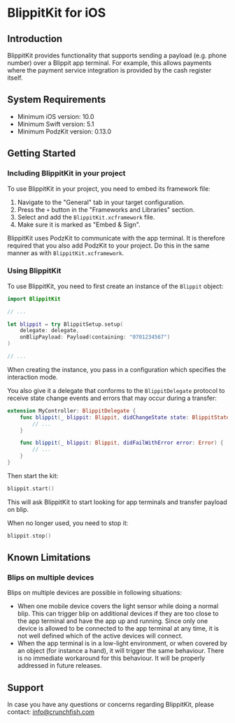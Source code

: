 BlippitKit for iOS
======================================

## Introduction

BlippitKit provides functionality that supports sending a payload (e.g. phone number) over a Blippit app terminal.
For example, this allows payments where the payment service integration is provided by the cash register itself.

## System Requirements

* Minimum iOS version: 10.0
* Minimum Swift version: 5.1
* Minimum PodzKit version: 0.13.0

## Getting Started

### Including BlippitKit in your project

To use BlippitKit in your project, you need to embed its framework file:

1. Navigate to the "General" tab in your target configuration.
2. Press the `+` button in the "Frameworks and Libraries" section.
3. Select and add the `BlippitKit.xcframework` file.
4. Make sure it is marked as "Embed & Sign".

BlippitKit uses PodzKit to communicate with the app terminal. It is therefore required that you also add PodzKit to your project. Do this in the same manner as with `BlippitKit.xcframework`.

### Using BlippitKit

To use BlippitKit, you need to first create an instance of the `Blippit` object:

```swift
import BlippitKit

// ...

let blippit = try BlippitSetup.setup(
    delegate: delegate,
    onBlipPayload: Payload(containing: "0701234567") 
)

// ...
```

When creating the instance, you pass in a configuration which specifies the interaction mode.

You also give it a delegate that conforms to the `BlippitDelegate` protocol to receive state change events and errors that may occur during a transfer:

```swift
extension MyController: BlippitDelegate {
    func blippit(_ blippit: Blippit, didChangeState state: BlippitState) {
        // ...
    }

    func blippit(_ blippit: Blippit, didFailWithError error: Error) {
        // ...
    }
}
```

Then start the kit:

```swift
blippit.start()
```

This will ask BlippitKit to start looking for app terminals and transfer payload on blip.

When no longer used, you need to stop it:

```swift
blippit.stop()
```

## Known Limitations

### Blips on multiple devices

Blips on multiple devices are possible in following situations:

* When one mobile device covers the light sensor while doing a normal blip. This can trigger blip on additional devices if they are too close to the app terminal and have the app up and running. Since only one device is allowed to be connected to the app terminal at any time, it is not well defined which of the active devices will connect.
* When the app terminal is in a low-light environment, or when covered by an object (for instance a hand), it will trigger the same behaviour.
There is no immediate workaround for this behaviour. It will be properly addressed in future releases.

## Support

In case you have any questions or concerns regarding BlippitKit, please contact: info@crunchfish.com
